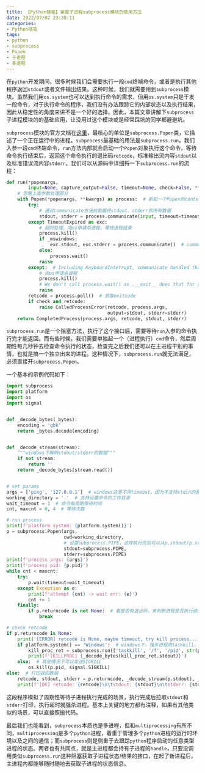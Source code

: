 ```yaml
---
title: 【Python随笔】掌握子进程subprocess模块的使用方法
date: 2022/07/02 23:38:11
categories:
- Python随笔
tags:
- python
- subprocess
- Popen
- 子进程
- 多进程
---
```


在`python`开发期间，很多时候我们会需要执行一段`cmd`终端命令，或者是执行其他程序返回`stdout`或者文件输出结果。这种时候，我们就需要用到`subprocess`模块。虽然我们用`os.system`也可以达到执行命令的需求，但用`os.system`只是干发一段命令，对于执行命令的程序，我们没有办法跟踪它的内部状态以及执行结果，因此从稳定性的角度来讲不是一个好的选择。因此，本篇文章讲解下`subprocess`子进程模块的的基础应用，让没用过这个模块或是经常踩坑的同学都避避坑。

`subprocess`模块的官方文档在[这里](https://docs.python.org/3/library/subprocess.html)，最核心的单位是`subprocess.Popen`类，它描述了一个正在运行中的进程。`subprocess`最基础的用法是`subprocess.run`，我们入参一段`cmd`终端命令，`run`方法内部就会启动一个`Popen`对象执行这个命令，等待命令执行结束后，返回这个命令执行的退出码`retcode`，标准输出流内容`stdout`以及标准错误流内容`stderr`。我们可以从源码中详细捋一下`subprocess.run`的流程：

<!-- more -->

```python
def run(*popenargs,
        input=None, capture_output=False, timeout=None, check=False, **kwargs):
    # 忽略上面参数处理部分
    with Popen(*popenargs, **kwargs) as process:  # 新起一个Popen的context
        try:
            # 通过communicate方法拉取最终stdout、stderr的所有数据
            stdout, stderr = process.communicate(input, timeout=timeout)  
        except TimeoutExpired as exc:
            # 超时处理，向os申请杀进程，等待进程结束
            process.kill()
            if _mswindows:
                exc.stdout, exc.stderr = process.communicate()  # communicate也可用来模拟键盘输入
            else:
                process.wait()
            raise
        except:  # Including KeyboardInterrupt, communicate handled that.
            # 向os申请杀进程
            process.kill()
            # We don't call process.wait() as .__exit__ does that for us.
            raise
        retcode = process.poll()  # 获取exitcode
        if check and retcode:
            raise CalledProcessError(retcode, process.args,
                                     output=stdout, stderr=stderr)
    return CompletedProcess(process.args, retcode, stdout, stderr)
```

`subprocess.run`是一个阻塞方法，执行了这个接口后，需要等待`run`入参的命令执行完才能返回。而有些时候，我们需要单独起一个（进程执行）`cmd`命令，然后周期性每几秒钟去检查命令执行的状态，检查完之后我们还可以在主进程干别的事情，也就是搞一个独立出来的进程。这种情况下，`subprocess.run`就无法满足，必须直接开`subprocess.Popen`。

一个基本的示例代码如下：

```python
import subprocess
import platform
import os
import signal


def _decode_bytes(_bytes):
    encoding = 'gbk'
    return _bytes.decode(encoding)


def _decode_stream(stream):
    """windows下解码stdout/stderr的数据"""
    if not stream:
        return ''
    return _decode_bytes(stream.read())


# set params
args = ['ping', '127.0.0.1']  # windows这里不用timeout，因为不支持stdin的重定向，用ping大概3~4s的时间总共
working_directory = '.'  # 支持设置命令的工作目录
wait_timeout = 1  # 命令每周期等待时间
cnt, maxcnt = 0, 4  # 等待次数

# run process
print(f'platform system: {platform.system()}')
p = subprocess.Popen(args,
                     cwd=working_directory,
                     # 设置subprocess.PIPE，这样执行完后可以从p.stdout/p.stderr获取输出数据
                     stdout=subprocess.PIPE,
                     stderr=subprocess.PIPE)
print(f'process args: {args}')
print(f'process pid: {p.pid}')
while cnt < maxcnt:
    try:
        p.wait(timeout=wait_timeout)
    except Exception as e:
        print(f'attempt {cnt} -> wait err: {e}')
        cnt += 1
    finally:
        if p.returncode is not None:  # 看是否有退出码，来判断进程是否执行结束
            break

# check retcode
if p.returncode is None:
    print('[ERROR] retcode is None, maybe timeout, try kill process...')
    if platform.system() == 'Windows':  # windows下，强杀进程用taskkill，因为没有SIGKILL
        kill_proc_ret = subprocess.run(['taskkill', '/f', '/pid', str(p.pid)], capture_output=True)
        print(f'[KILLPROC] {_decode_bytes(kill_proc_ret.stdout)}')
    else:  # 其他情况下可以发送SIGKILL
        os.kill(p.pid, signal.SIGKILL)
else:  # 打印返回数据
    retcode, stdout, stderr = p.returncode, _decode_stream(p.stdout), _decode_stream(p.stderr)
    print(f'[OK] retcode: {retcode}\n\tstdout: {stdout}\n\tstderr: {stderr}')
```

这段程序模拟了周期性等待子进程执行完成的场景，执行完成后拉取`stdout`和`stderr`打印，执行超时就强杀进程。基本上关键的地方都有注释，如果有其他类似的场景，可以直接照搬代码。

最后我们也能看到，`subprocess`本质也是多进程，但和`multiprocessing`有所不同，`multiprocessing`是多个`python`进程，着重于管理多个`python`进程的运行时环境以及之间的通信；而`subprocess`则是侧重于去跟踪`python`程序启动的任意类型进程的状态。两者也有共同点，就是主进程都会持有子进程的`handle`，只要没调用类似`subprocess.run`这种阻塞获取子进程状态/结果的接口，在起了新进程后，主进程内都能够随时随地去获取子进程的状态信息。
